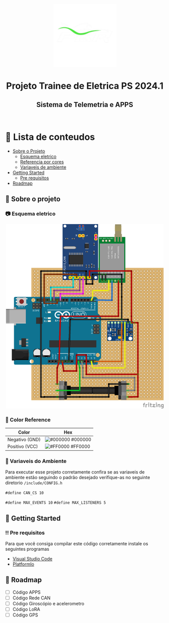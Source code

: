 <div align="center">

  <img src="assets/logo.png" alt="logo" width="200" height="auto" />
  <h1>Projeto Trainee de Eletrica PS 2024.1</h1>
  
  <h2>
    Sistema de Telemetria e APPS 
  </h2>

</div>

<br />

<!-- Table of Contents -->
# :notebook_with_decorative_cover: Lista de conteudos

- [Sobre o Projeto](#star2-sobre-o-projeto)
  * [Esquema eletrico](#camera-esquema-eletrico)
  * [Referencia por cores](#art-color-reference)
  * [Variaveis de ambiente](#variaveis-de-ambiente)
- [Getting Started](#toolbox-getting-started)
  * [Pre requisitos](#bangbang-pre-requisitos)
- [Roadmap](#compass-roadmap)

  

<!-- About the Project -->
## :star2: Sobre o projeto


<!-- Screenshots -->
### :camera: Esquema eletrico

<div align="center"> 

  <img src="assets/trabalho_bb.png" alt="eletrical-scheme" width="500" height="auto"/>
</div>

<!-- Color Reference -->
### :art: Color Reference

| Color             | Hex                                                                |
| ----------------- | ------------------------------------------------------------------ |
| Negativo (GND) | ![#000000](https://via.placeholder.com/10/000000?text=+) #000000 |
| Positivo (VCC) | ![#FF0000](https://via.placeholder.com/10/FF00006?text=+) #FF0000 |


<!-- Env Variables -->
### :key: Variaveis do Ambiente

Para executar esse projeto corretamente confira se as variaveis de ambiente estão seguindo o padrão desejado
verifique-as no seguinte diretorio `/include/CONFIG.h`

`#define CAN_CS 10`

`#define MAX_EVENTS 10`
`#define MAX_LISTENERS 5`

<!-- Getting Started -->
## 	:toolbox: Getting Started

<!-- Prerequisites -->
### :bangbang: Pre requisitos

Para que você consiga compilar este código corretamente instale os seguintes programas

 - [Visual Studio Code]('https://code.visualstudio.com/')
 - [PlatformIo]('https://platformio.org/')


<!-- Roadmap -->
## :compass: Roadmap

* [ ] Código APPS
* [ ] Código Rede CAN
* [ ] Código Giroscópio e acelerometro
* [ ] Código LoRA
* [ ] Código GPS

